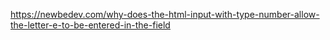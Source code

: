https://newbedev.com/why-does-the-html-input-with-type-number-allow-the-letter-e-to-be-entered-in-the-field
